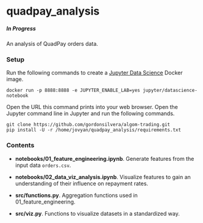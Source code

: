 # quadpay_analysis
##### In Progress

An analysis of QuadPay orders data. 

### Setup

Run the following commands to create a [Jupyter Data Science](https://hub.docker.com/r/jupyter/datascience-notebook/) Docker image. 
```
docker run -p 8888:8888 -e JUPYTER_ENABLE_LAB=yes jupyter/datascience-notebook
```

Open the URL this command prints into your web browser. Open the Jupyter command line in Jupyter and run the following commands.
```
git clone https://github.com/gordonsilvera/algom-trading.git
pip install -U -r /home/jovyan/quadpay_analysis/requirements.txt
```

### Contents

+ __notebooks/01_feature_engineering.ipynb__. Generate features from the input data `orders.csv`.

+ __notebooks/02_data_viz_analysis.ipynb__. Visualize features to gain an understanding of their influence on repayment rates.

+ __src/functions.py__. Aggregation functions used in 01_feature_engineering. 

+ __src/viz.py__. Functions to visualize datasets in a standardized way. 
